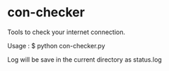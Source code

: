 con-checker
===========
Tools to check your internet connection.

Usage :
  $ python con-checker.py

Log will be save in the current directory as status.log
